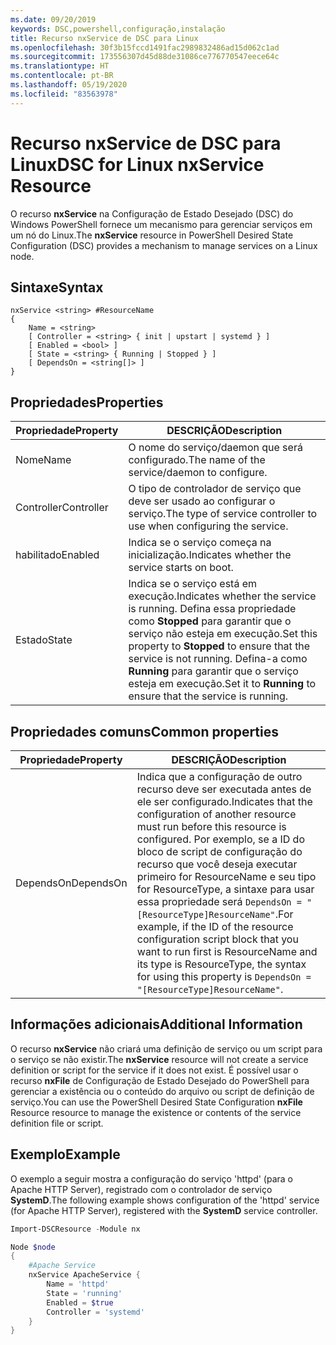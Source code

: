 ```yaml
---
ms.date: 09/20/2019
keywords: DSC,powershell,configuração,instalação
title: Recurso nxService de DSC para Linux
ms.openlocfilehash: 30f3b15fccd1491fac2989832486ad15d062c1ad
ms.sourcegitcommit: 173556307d45d88de31086ce776770547eece64c
ms.translationtype: HT
ms.contentlocale: pt-BR
ms.lasthandoff: 05/19/2020
ms.locfileid: "83563978"
---
```

# <a name="dsc-for-linux-nxservice-resource"></a><span data-ttu-id="7c7bf-103">Recurso nxService de DSC para Linux</span><span class="sxs-lookup"><span data-stu-id="7c7bf-103">DSC for Linux nxService Resource</span></span>

<span data-ttu-id="7c7bf-104">O recurso **nxService** na Configuração de Estado Desejado (DSC) do Windows PowerShell fornece um mecanismo para gerenciar serviços em um nó do Linux.</span><span class="sxs-lookup"><span data-stu-id="7c7bf-104">The **nxService** resource in PowerShell Desired State Configuration (DSC) provides a mechanism to manage services on a Linux node.</span></span>

## <a name="syntax"></a><span data-ttu-id="7c7bf-105">Sintaxe</span><span class="sxs-lookup"><span data-stu-id="7c7bf-105">Syntax</span></span>

```Syntax
nxService <string> #ResourceName
{
    Name = <string>
    [ Controller = <string> { init | upstart | systemd } ]
    [ Enabled = <bool> ]
    [ State = <string> { Running | Stopped } ]
    [ DependsOn = <string[]> ]
}
```

## <a name="properties"></a><span data-ttu-id="7c7bf-106">Propriedades</span><span class="sxs-lookup"><span data-stu-id="7c7bf-106">Properties</span></span>

|<span data-ttu-id="7c7bf-107">Propriedade</span><span class="sxs-lookup"><span data-stu-id="7c7bf-107">Property</span></span> |<span data-ttu-id="7c7bf-108">DESCRIÇÃO</span><span class="sxs-lookup"><span data-stu-id="7c7bf-108">Description</span></span> |
|---|---|
|<span data-ttu-id="7c7bf-109">Nome</span><span class="sxs-lookup"><span data-stu-id="7c7bf-109">Name</span></span> |<span data-ttu-id="7c7bf-110">O nome do serviço/daemon que será configurado.</span><span class="sxs-lookup"><span data-stu-id="7c7bf-110">The name of the service/daemon to configure.</span></span> |
|<span data-ttu-id="7c7bf-111">Controller</span><span class="sxs-lookup"><span data-stu-id="7c7bf-111">Controller</span></span> |<span data-ttu-id="7c7bf-112">O tipo de controlador de serviço que deve ser usado ao configurar o serviço.</span><span class="sxs-lookup"><span data-stu-id="7c7bf-112">The type of service controller to use when configuring the service.</span></span> |
|<span data-ttu-id="7c7bf-113">habilitado</span><span class="sxs-lookup"><span data-stu-id="7c7bf-113">Enabled</span></span> |<span data-ttu-id="7c7bf-114">Indica se o serviço começa na inicialização.</span><span class="sxs-lookup"><span data-stu-id="7c7bf-114">Indicates whether the service starts on boot.</span></span> |
|<span data-ttu-id="7c7bf-115">Estado</span><span class="sxs-lookup"><span data-stu-id="7c7bf-115">State</span></span> |<span data-ttu-id="7c7bf-116">Indica se o serviço está em execução.</span><span class="sxs-lookup"><span data-stu-id="7c7bf-116">Indicates whether the service is running.</span></span> <span data-ttu-id="7c7bf-117">Defina essa propriedade como **Stopped** para garantir que o serviço não esteja em execução.</span><span class="sxs-lookup"><span data-stu-id="7c7bf-117">Set this property to **Stopped** to ensure that the service is not running.</span></span> <span data-ttu-id="7c7bf-118">Defina-a como **Running** para garantir que o serviço esteja em execução.</span><span class="sxs-lookup"><span data-stu-id="7c7bf-118">Set it to **Running** to ensure that the service is running.</span></span> |

## <a name="common-properties"></a><span data-ttu-id="7c7bf-119">Propriedades comuns</span><span class="sxs-lookup"><span data-stu-id="7c7bf-119">Common properties</span></span>

|<span data-ttu-id="7c7bf-120">Propriedade</span><span class="sxs-lookup"><span data-stu-id="7c7bf-120">Property</span></span> |<span data-ttu-id="7c7bf-121">DESCRIÇÃO</span><span class="sxs-lookup"><span data-stu-id="7c7bf-121">Description</span></span> |
|---|---|
|<span data-ttu-id="7c7bf-122">DependsOn</span><span class="sxs-lookup"><span data-stu-id="7c7bf-122">DependsOn</span></span> |<span data-ttu-id="7c7bf-123">Indica que a configuração de outro recurso deve ser executada antes de ele ser configurado.</span><span class="sxs-lookup"><span data-stu-id="7c7bf-123">Indicates that the configuration of another resource must run before this resource is configured.</span></span> <span data-ttu-id="7c7bf-124">Por exemplo, se a ID do bloco de script de configuração do recurso que você deseja executar primeiro for ResourceName e seu tipo for ResourceType, a sintaxe para usar essa propriedade será `DependsOn = "[ResourceType]ResourceName"`.</span><span class="sxs-lookup"><span data-stu-id="7c7bf-124">For example, if the ID of the resource configuration script block that you want to run first is ResourceName and its type is ResourceType, the syntax for using this property is `DependsOn = "[ResourceType]ResourceName"`.</span></span> |

## <a name="additional-information"></a><span data-ttu-id="7c7bf-125">Informações adicionais</span><span class="sxs-lookup"><span data-stu-id="7c7bf-125">Additional Information</span></span>

<span data-ttu-id="7c7bf-126">O recurso **nxService** não criará uma definição de serviço ou um script para o serviço se não existir.</span><span class="sxs-lookup"><span data-stu-id="7c7bf-126">The **nxService** resource will not create a service definition or script for the service if it does not exist.</span></span> <span data-ttu-id="7c7bf-127">É possível usar o recurso **nxFile** de Configuração de Estado Desejado do PowerShell para gerenciar a existência ou o conteúdo do arquivo ou script de definição de serviço.</span><span class="sxs-lookup"><span data-stu-id="7c7bf-127">You can use the PowerShell Desired State Configuration **nxFile** Resource resource to manage the existence or contents of the service definition file or script.</span></span>

## <a name="example"></a><span data-ttu-id="7c7bf-128">Exemplo</span><span class="sxs-lookup"><span data-stu-id="7c7bf-128">Example</span></span>

<span data-ttu-id="7c7bf-129">O exemplo a seguir mostra a configuração do serviço 'httpd' (para o Apache HTTP Server), registrado com o controlador de serviço **SystemD**.</span><span class="sxs-lookup"><span data-stu-id="7c7bf-129">The following example shows configuration of the 'httpd' service (for Apache HTTP Server), registered with the **SystemD** service controller.</span></span>

```powershell
Import-DSCResource -Module nx

Node $node
{
    #Apache Service
    nxService ApacheService {
        Name = 'httpd'
        State = 'running'
        Enabled = $true
        Controller = 'systemd'
    }
}
```
